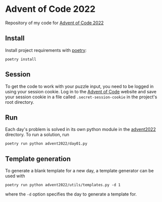 # Advent of Code 2022

Repository of my code for [Advent of Code 2022](https://adventofcode.com/2022)

## Install

Install project requirements with [poetry](https://python-poetry.org/):

```console
poetry install
```

## Session

To get the code to work with your puzzle input, you need to be logged in using your session cookie. Log in to the [Advent of Code](https://adventofcode.com/2022) website and save your session cookie in a file called `.secret-session-cookie` in the project's root directory.

## Run

Each day's problem is solved in its own python module in the [advent2022](./advent2022/) directory. To run a solution, run

```console
poetry run python advent2022/day01.py
```

## Template generation

To generate a blank template for a new day, a template generator can be used with

```console
poetry run python advent2022/utils/templates.py -d 1
```

where the `-d` option specifies the day to generate a template for.
